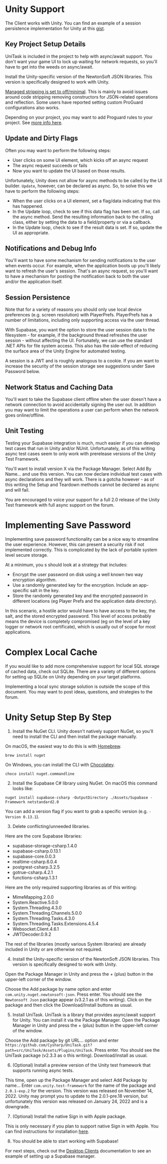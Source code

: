 # Unity Support

The Client works with Unity. You can find an example of a session persistence
implementation for Unity at this [gist](https://gist.github.com/wiverson/fbb07498743dff19b72c9c58599931e9).

## Key Project Setup Details

UniTask is included in the project to help with async/await support. You don't want your game UI to lock up waiting for
network requests, so you'll have to get into the weeds on async/await.

Install the Unity-specific version of the NewtonSoft JSON libraries. This version is specifically designed to work with
Unity.

[Managed stripping is set to off/minimal](https://docs.unity3d.com/Manual/ManagedCodeStripping.html). This is mainly to
avoid issues around code stripping removing constructors for JSON-related operations and reflection. Some users have
reported setting custom ProGuard configurations also works.

Depending on your project, you may want to add Proguard rules to your project.
See [more info here](https://github.com/supabase-community/supabase-csharp/issues/87).

## Update and Dirty Flags

Often you may want to perform the following steps:

- User clicks on some UI element, which kicks off an async request
- The async request succeeds or fails
- Now you want to update the UI based on those results.

Unfortunately, Unity does not allow for async methods to be called by the UI builder. `Update`, however, can be declared
as async. So, to solve this we have to perform the following steps:

- When the user clicks on a UI element, set a flag/data indicating that this has happened.
- In the Update loop, check to see if this data flag has been set. If so, call the async method. Send the resulting
  information back to the calling class, either by setting the data to a field/property or via a callback.
- In the Update loop, check to see if the result data is set. If so, update the UI as appropriate.

## Notifications and Debug Info

You'll want to have some mechanism for sending notifications to the user when events occur. For example, when the
application boots up you'll likely want to refresh the user's session. That's an async request, so you'll want to have a
mechanism for posting the notification back to both the user and/or the application itself.

## Session Persistence

Note that for a variety of reasons you should only use local device preferences (e.g. screen resolution) with
PlayerPrefs. PlayerPrefs has a number of limitations, including only supporting access via the user thread.

With Supabase, you want the option to store the user session data to the filesystem - for example, if the background
thread refreshes the user session - without affecting the UI. Fortunately, we can use the standard .NET APIs for file
system access. This also has the side-effect of reducing the surface area of the Unity Engine for automated testing.

A session is a JWT and is roughly analogous to a cookie. If you am want to increase the security of the session storage
see suggestions under Save Password below.

## Network Status and Caching Data

You'll want to take the Supabase client offline when the user doesn't have a network connection to avoid accidentally
signing the user out. In addition you may want to limit the operations a user can perform when the network goes
online/offline.

## Unit Testing

Testing your Supabase integration is much, much easier if you can develop test cases that run in Unity and/or NUnit.
Unfortunately, as of this writing async test cases seem to only work with prerelease versions of the Unity Test
Framework.

You'll want to install version X via the Package Manager. Select Add By Name... and use this version. You can now
declare individual test cases with async declarations and they will work. There is a gotcha however - as of this writing
the Setup and Teardown methods cannot be declared as async and will fail.

You are encouraged to voice your support for a full 2.0 release of the Unity Test framework with full async support on
the forum.

# Implementing Save Password

Implementing save password functionality can be a nice way to streamline the user experience. However, this can present
a security risk if not implemented correctly. This is complicated by the lack of portable system level secure storage.

At a minimum, you s should look at a strategy that includes:

- Encrypt the user password on disk using a well known two way encryption algorithm.
- Use a randomly generated key for the encryption. Include an app-specific salt in the key.
- Store the randomly generated key and the encrypted password in different locations (eg Player Prefs and the
  application data directory).

In this scenario, a hostile actor would have to have access to the key, the salt, and the stored encrypted password.
This level of access probably means the device is completely compromised (eg on the level of a key logger or network
root certificate), which is usually out of scope for most applications.

# Complex Local Cache

If you would like to add more comprehensive support for local SQL storage of cached data, check out SQLite. There are a
variety of different options for setting up SQLite on Unity depending on your target platforms.

Implementing a local sync storage solution is outside the scope of this document. You may want to post ideas, questions,
and strategies to the forum.

# Unity Setup Step By Step

1. Install the NuGet CLI. Unity doesn't natively support NuGet, so you'll need to install the CLI and then install the
   package manually.

On macOS, the easiest way to do this is with [Homebrew](https://brew.sh/).

```
brew install nuget
```

On Windows, you can install the CLI with [Chocolatey](https://chocolatey.org/).

```
choco install nuget.commandline
```

2. Install the Supabase C# library using NuGet. On macOS this command looks like:

```
nuget install supabase-csharp -OutputDirectory ./Assets/Supabase -Framework netstandard2.0
```

You can add a version flag if you want to grab a specific version (e.g. `-Version 0.13.1`).

3. Delete conflicting/unneeded libraries.

Here are the core Supabase libraries:

- supabase-storage-csharp.1.4.0
- supabase-csharp.0.13.1
- supabase-core.0.0.3
- realtime-csharp.6.0.4
- postgrest-csharp.3.2.5
- gotrue-csharp.4.2.1
- functions-csharp.1.3.1

Here are the only required supporting libraries as of this writing:

- MimeMapping.2.0.0
- System.Reactive.5.0.0
- System.Threading.4.3.0
- System.Threading.Channels.5.0.0
- System.Threading.Tasks.4.3.0
- System.Threading.Tasks.Extensions.4.5.4
- Websocket.Client.4.6.1
- JWTDecoder.0.9.2

The rest of the libraries (mostly various System libraries) are already included in Unity
or are otherwise not required.

4. Install the Unity-specific version of the NewtonSoft JSON libraries. This version is specifically designed to work
   with Unity.

Open the Package Manager in Unity and press the + (plus) button in the upper-left corner of the window.

Choose the Add package by name option and enter `com.unity.nuget.newtonsoft-json`. Press
enter. You should see the `Newtonsoft Json` package appear (v3.2.1 as of this writing). Click on the package and then
click the Download/Install buttons as usual.

5. Install UniTask. UniTask is a library that provides async/await support for Unity. You can install it via the
   Package Manager. Open the Package Manager in Unity and press the + (plus) button in the upper-left corner of the
   window.

Choose the Add package by git URL... option and
enter `https://github.com/Cysharp/UniTask.git?path=src/UniTask/Assets/Plugins/UniTask`.
Press enter. You should see the UniTask package (v2.3.3 as o this writing). Download/install as usual.

6. (Optional) Install a preview version of the Unity test framework that supports running async tests.

This time, open up the Package Manager and select Add Package by name... Enter `com.unity.test-framework` for the
name of the package and `2.0.1-exp.2` for the version. This version was released on November 14, 2022. Unity may
prompt you to update to the 2.0.1-pre.18 version, but unfortunately this version was released on January 24, 2022
and is a downgrade.

7. (Optional) Install the native Sign in with Apple package.

This is only necessary if you plan to support native Sign in with Apple. You can find instructions for installation
[here](https://github.com/lupidan/apple-signin-unity).

8. You should be able to start working with Supabase!

For next steps, check out the [Desktop Clients](DesktopClients.md) documentation to see
an example of setting up a Supabase manager.
